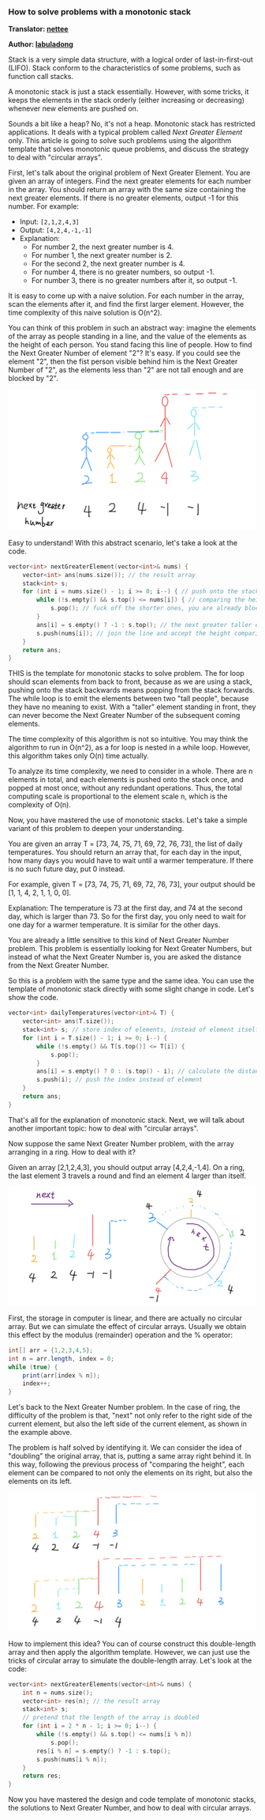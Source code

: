 ### How to solve problems with a monotonic stack

**Translator: [nettee](https://github.com/nettee)**

**Author: [labuladong](https://github.com/labuladong)**

Stack is a very simple data structure, with a logical order of last-in-first-out (LIFO). Stack conform to the characteristics of some problems, such as function call stacks.

A monotonic stack is just a stack essentially. However, with some tricks, it keeps the elements in the stack orderly (either increasing or decreasing) whenever new elements are pushed on.

Sounds a bit like a heap? No, it's not a heap. Monotonic stack has restricted applications. It deals with a typical problem called *Next Greater Element* only. This article is going to solve such problems using the algorithm template that solves monotonic queue problems, and discuss the strategy to deal with "circular arrays".

First, let's talk about the original problem of Next Greater Element. You are given an array of integers. Find the next greater elements for each number in the array. You should return an array with the same size containing the next greater elements. If there is no greater elements, output -1 for this number. For example:

+ Input: `[2,1,2,4,3]`
+ Output: `[4,2,4,-1,-1]`
+ Explanation:
  + For number 2, the next greater number is 4.
  + For number 1, the next greater number is 2.
  + For the second 2, the next greater number is 4.
  + For number 4, there is no greater numbers, so output -1.
  + For number 3, there is no greater numbers after it, so output -1.

It is easy to come up with a naive solution. For each number in the array, scan the elements after it, and find the first larger element. However, the time complexity of this naive solution is  O(n^2).

You can think of this problem in such an abstract way: imagine the elements of the array as people standing in a line, and the value of the elements as the height of each person. You stand facing this line of people. How to find the Next Greater Number of element "2"? It's easy. If you could see the element "2", then the fist person visible behind him is the Next Greater Number of "2", as the elements less than "2" are not tall enough and are blocked by "2".

![ink-image](../pictures/monotonic_stack/1.png)

Easy to understand! With this abstract scenario, let's take a look at the code.

```cpp
vector<int> nextGreaterElement(vector<int>& nums) {
    vector<int> ans(nums.size()); // the result array
    stack<int> s;
    for (int i = nums.size() - 1; i >= 0; i--) { // push onto the stack backward
        while (!s.empty() && s.top() <= nums[i]) { // comparing the height
            s.pop(); // fuck off the shorter ones, you are already blocked...
        }
        ans[i] = s.empty() ? -1 : s.top(); // the next greater taller element
        s.push(nums[i]); // join the line and accept the height comparison!
    }
    return ans;
}
```

THIS is the template for monotonic stacks to solve problem. The for loop should scan elements from back to front, because as we are using a stack, pushing onto the stack backwards means popping from the stack forwards. The while loop is to emit the elements between two "tall people", because they have no meaning to exist. With a "taller" element standing in front, they can never become the Next Greater Number of the subsequent coming elements.

The time complexity of this algorithm is not so intuitive. You may think the algorithm to run in O(n^2), as a for loop is nested in a while loop. However, this algorithm takes only O(n) time actually.

To analyze its time complexity, we need to consider in a whole. There are n elements in total, and each elements is pushed onto the stack once, and popped at most once, without any redundant operations. Thus, the total computing scale is proportional to the element scale n, which is the complexity of O(n).

Now, you have mastered the use of monotonic stacks. Let's take a simple variant of this problem to deepen your understanding.

You are given an array T = [73, 74, 75, 71, 69, 72, 76, 73], the list of daily temperatures. You should return an array that, for each day in the input, how many days you would have to wait until a warmer temperature. If there is no such future day, put 0 instead.

For example, given T = [73, 74, 75, 71, 69, 72, 76, 73], your output should be [1, 1, 4, 2, 1, 1, 0, 0].

Explanation: The temperature is 73 at the first day, and 74 at the second day, which is larger than 73. So for the first day, you only need to wait for one day for a warmer temperature. It is similar for the other days.

You are already a little sensitive to this kind of Next Greater Number problem. This problem is essentially looking for Next Greater Numbers, but instead of what the Next Greater Number is, you are asked the distance from the Next Greater Number.

So this is a problem with the same type and the same idea. You can use the template of monotonic stack directly with some slight change in code. Let's show the code.

```cpp
vector<int> dailyTemperatures(vector<int>& T) {
    vector<int> ans(T.size());
    stack<int> s; // store index of elements, instead of element itself
    for (int i = T.size() - 1; i >= 0; i--) {
        while (!s.empty() && T[s.top()] <= T[i]) {
            s.pop();
        }
        ans[i] = s.empty() ? 0 : (s.top() - i); // calculate the distance of indexes
        s.push(i); // push the index instead of element
    }
    return ans;
}
```

That's all for the explanation of monotonic stack. Next, we will talk about another important topic: how to deal with "circular arrays".

Now suppose the same Next Greater Number problem, with the array arranging in a ring. How to deal with it?

Given an array [2,1,2,4,3], you should output array [4,2,4,-1,4]. On a ring, the last element 3 travels a round and find an element 4 larger than itself.

![ink-image](../pictures/monotonic_stack/2.png)

First, the storage in computer is linear, and there are actually no circular array. But we can simulate the effect of circular arrays. Usually we obtain this effect by the modulus (remainder) operation and the % operator:

```java
int[] arr = {1,2,3,4,5};
int n = arr.length, index = 0;
while (true) {
    print(arr[index % n]);
    index++;
}
```

Let's back to the Next Greater Number problem. In the case of ring, the difficulty of the problem is that, "next" not only refer to the right side of the current element, but also the left side of the current element, as shown in the example above.

The problem is half solved by identifying it. We can consider the idea of "doubling" the original array, that is, putting a same array right behind it. In this way, following the previous process of "comparing the height", each element can be compared to not only the elements on its right, but also the elements on its left.

![ink-image (2)](../pictures/monotonic_stack/3.png)

How to implement this idea? You can of course construct this double-length array and then apply the algorithm template. However, we can just use the tricks of circular array to simulate the double-length array. Let's look at the code:

```cpp
vector<int> nextGreaterElements(vector<int>& nums) {
    int n = nums.size();
    vector<int> res(n); // the result array
    stack<int> s;
    // pretend that the length of the array is doubled
    for (int i = 2 * n - 1; i >= 0; i--) {
        while (!s.empty() && s.top() <= nums[i % n])
            s.pop();
        res[i % n] = s.empty() ? -1 : s.top();
        s.push(nums[i % n]);
    }
    return res;
}
```

Now you have mastered the design and code template of monotonic stacks, the solutions to Next Greater Number, and how to deal with circular arrays.